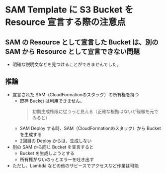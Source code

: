 # SAM Template に S3 Bucket を Resource 宣言する際の注意点

## SAM の Resource として宣言した Bucket は、別の SAM から Resource として宣言できない問題

- 明確な説明文などを見つけることができませんでした。

## 推論

- 宣言された SAM（CloudFormationのスタック）の所有権を持つ
  - 既存 Bucket は利用できません。
    > 初期生成権限に従うっと見える（正確な根拠はないが経験を元でみると）
  - SAM Deploy する時、SAM（CloudFormationのスタック）から Bucket を生成する
  - 2回目の Deploy からは、生成しない
- 別の SAM から同じ Bucket を宣言すると
  - Bucket を生成しようとする
  - 所有権がないのっとエラーを吐き出す
- ただし、Lambda などの他のサビースでアクセスなど作業は可能

